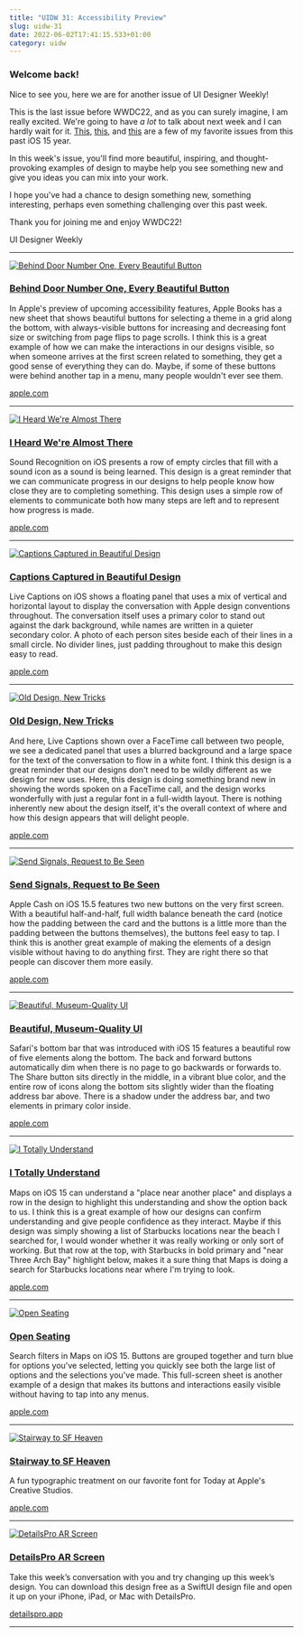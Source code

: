 ```yaml
---
title: "UIDW 31: Accessibility Preview"
slug: uidw-31
date: 2022-06-02T17:41:15.533+01:00
category: uidw
---
```


### Welcome back!

Nice to see you, here we are for another issue of UI Designer Weekly!

This is the last issue before WWDC22, and as you can surely imagine, I am really excited. We're going to have _a lot_ to talk about next week and I can hardly wait for it. [This](https://cur.at/KYzop38?m=web), [this](https://cur.at/Ehbn6Eq?m=web), and [this](https://cur.at/uzAmqsz?m=web) are a few of my favorite issues from this past iOS 15 year.

In this week's issue, you'll find more beautiful, inspiring, and thought-provoking examples of design to maybe help you see something new and give you ideas you can mix into your work.

I hope you've had a chance to design something new, something interesting, perhaps even something challenging over this past week.

Thank you for joining me and enjoy WWDC22!

UI Designer Weekly

---

[![](https://assets.sahandnayebaziz.org/behind-door-number-one-every-beautiful-button.jpeg "Behind Door Number One, Every Beautiful Button")](https://cur.at/5Hyo8Bm?m=web)

### [Behind Door Number One, Every Beautiful Button](https://cur.at/5Hyo8Bm?m=web)

In Apple's preview of upcoming accessibility features, Apple Books has a new sheet that shows beautiful buttons for selecting a theme in a grid along the bottom, with always-visible buttons for increasing and decreasing font size or switching from page flips to page scrolls. I think this is a great example of how we can make the interactions in our designs visible, so when someone arrives at the first screen related to something, they get a good sense of everything they can do. Maybe, if some of these buttons were behind another tap in a menu, many people wouldn't ever see them.

[apple.com](https://cur.at/5Hyo8Bm?m=web)

---

[![](https://assets.sahandnayebaziz.org/i-heard-we're-almost-there.jpeg "I Heard We're Almost There")](https://cur.at/ToClZh5?m=web)

### [I Heard We're Almost There](https://cur.at/ToClZh5?m=web)

Sound Recognition on iOS presents a row of empty circles that fill with a sound icon as a sound is being learned. This design is a great reminder that we can communicate progress in our designs to help people know how close they are to completing something. This design uses a simple row of elements to communicate both how many steps are left and to represent how progress is made.

[apple.com](https://cur.at/ToClZh5?m=web)

---

[![](https://assets.sahandnayebaziz.org/captions-captured-in-beautiful-design.jpeg "Captions Captured in Beautiful Design")](https://cur.at/PoFCwYM?m=web)

### [Captions Captured in Beautiful Design](https://cur.at/PoFCwYM?m=web)

Live Captions on iOS shows a floating panel that uses a mix of vertical and horizontal layout to display the conversation with Apple design conventions throughout. The conversation itself uses a primary color to stand out against the dark background, while names are written in a quieter secondary color. A photo of each person sites beside each of their lines in a small circle. No divider lines, just padding throughout to make this design easy to read.

[apple.com](https://cur.at/PoFCwYM?m=web)

---

[![](https://assets.sahandnayebaziz.org/old-design-new-tricks.jpeg "Old Design, New Tricks")](https://cur.at/wsAUlwh?m=web)

### [Old Design, New Tricks](https://cur.at/wsAUlwh?m=web)

And here, Live Captions shown over a FaceTime call between two people, we see a dedicated panel that uses a blurred background and a large space for the text of the conversation to flow in a white font. I think this design is a great reminder that our designs don't need to be wildly different as we design for new uses. Here, this design is doing something brand new in showing the words spoken on a FaceTime call, and the design works wonderfully with just a regular font in a full-width layout. There is nothing inherently new about the design itself, it's the overall context of where and how this design appears that will delight people.

[apple.com](https://cur.at/wsAUlwh?m=web)

---

[![](https://assets.sahandnayebaziz.org/send-signals-request-to-be-seen.jpeg "Send Signals, Request to Be Seen")](https://cur.at/Tns9cNh?m=web)

### [Send Signals, Request to Be Seen](https://cur.at/Tns9cNh?m=web)

Apple Cash on iOS 15.5 features two new buttons on the very first screen. With a beautiful half-and-half, full width balance beneath the card (notice how the padding between the card and the buttons is a little more than the padding between the buttons themselves), the buttons feel easy to tap. I think this is another great example of making the elements of a design visible without having to do anything first. They are right there so that people can discover them more easily.

[apple.com](https://cur.at/Tns9cNh?m=web)

---

[![](https://assets.sahandnayebaziz.org/beautiful-museum-quality-ui.jpeg "Beautiful, Museum-Quality UI")](https://cur.at/YmBboGq?m=web)

### [Beautiful, Museum-Quality UI](https://cur.at/YmBboGq?m=web)

Safari's bottom bar that was introduced with iOS 15 features a beautiful row of five elements along the bottom. The back and forward buttons automatically dim when there is no page to go backwards or forwards to. The Share button sits directly in the middle, in a vibrant blue color, and the entire row of icons along the bottom sits slightly wider than the floating address bar above. There is a shadow under the address bar, and two elements in primary color inside.

[apple.com](https://cur.at/YmBboGq?m=web)

---

[![](https://assets.sahandnayebaziz.org/i-totally-understand.jpeg "I Totally Understand")](https://cur.at/ezbTaKQ?m=web)

### [I Totally Understand](https://cur.at/ezbTaKQ?m=web)

Maps on iOS 15 can understand a "place near another place" and displays a row in the design to highlight this understanding and show the option back to us. I think this is a great example of how our designs can confirm understanding and give people confidence as they interact. Maybe if this design was simply showing a list of Starbucks locations near the beach I searched for, I would wonder whether it was really working or only sort of working. But that row at the top, with Starbucks in bold primary and "near Three Arch Bay" highlight below, makes it a sure thing that Maps is doing a search for Starbucks locations near where I'm trying to look.

[apple.com](https://cur.at/ezbTaKQ?m=web)

---

[![](https://assets.sahandnayebaziz.org/open-seating.jpeg "Open Seating")](https://cur.at/k89FuE9?m=web)

### [Open Seating](https://cur.at/k89FuE9?m=web)

Search filters in Maps on iOS 15\. Buttons are grouped together and turn blue for options you've selected, letting you quickly see both the large list of options and the selections you've made. This full-screen sheet is another example of a design that makes its buttons and interactions easily visible without having to tap into any menus.

[apple.com](https://cur.at/k89FuE9?m=web)

---

[![](https://assets.sahandnayebaziz.org/stairway-to-sf-heaven.jpeg "Stairway to SF Heaven")](https://cur.at/KudnMsZ?m=web)

### [Stairway to SF Heaven](https://cur.at/KudnMsZ?m=web)

A fun typographic treatment on our favorite font for Today at Apple's Creative Studios.

[apple.com](https://cur.at/KudnMsZ?m=web)

---

[![](https://assets.sahandnayebaziz.org/detailspro-ar-screen.jpeg "DetailsPro AR Screen")](https://cur.at/q6ND1X5?m=web)

### [DetailsPro AR Screen](https://cur.at/q6ND1X5?m=web)

Take this week’s conversation with you and try changing up this week’s design. You can download this design free as a SwiftUI design file and open it up on your iPhone, iPad, or Mac with DetailsPro.

[detailspro.app](https://cur.at/q6ND1X5?m=web)

---
